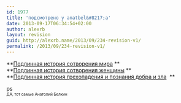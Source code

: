 ```yaml
---
id: 1977
title: 'подсмотрено у anatbel&#8217;a'
date: 2013-09-17T06:34:54+02:00
author: alexrb
layout: revision
guid: http://alexrb.name/2013/09/234-revision-v1/
permalink: /2013/09/234-revision-v1/
---
```

**[Подлинная история сотворения мира](http://www.livejournal.com/users/anatbel/10129.html#cutid1) **  
**[Подлинная история сотворения женщины](http://www.livejournal.com/users/anatbel/10369.html#cutid1) **  
**[Подлинная история грехопадения и познания добра и зла](http://www.livejournal.com/users/anatbel/10617.html#cutid1)  **

ps  
<font size="-2">ДА, тот самые Анатолий Белкин</font>
